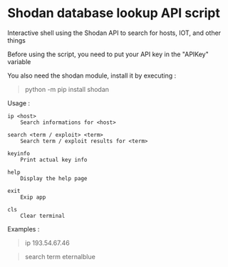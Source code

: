 # Shodan database lookup API script 

Interactive shell using the Shodan API to search for hosts, IOT, and other things

Before using the script, you need to put your API key in the "APIKey" variable

You also need the shodan module, install it by executing :

> python -m pip install shodan 

Usage : 

    ip <host>
        Search informations for <host>
        
    search <term / exploit> <term>
        Search term / exploit results for <term>
        
    keyinfo
        Print actual key info
        
    help
        Display the help page
        
    exit
        Exip app
        
    cls
        Clear terminal
    
Examples : 
  
  > ip 193.54.67.46
  
  > search term eternalblue
